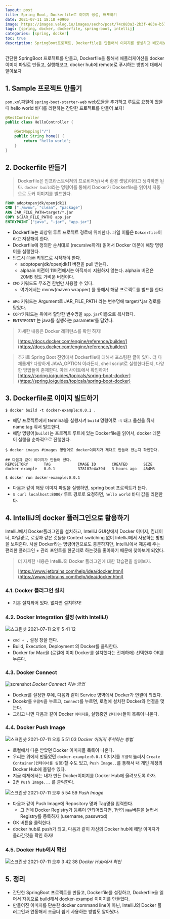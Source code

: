 ```yaml
---
layout: post
title: Spring Boot, Dockerfile로 이미지 생성, 배포하기
date: 2021-07-11 18:18 +0900
image: https://images.velog.io/images/secho/post/74c883a3-2b3f-483e-b572-b64a11ba7927/lfVWBmiW_400x400.png
tags: [spring, docker, dockerfile, spring-boot, intellij]
categories: [spring, docker]
toc: true
description: SpringBoot프로젝트, Dockerfile을 만들어서 이미지를 생성하고 배포해보자!
---
```

간단한 SpringBoot 프로젝트를 만들고, Dockerfile을 통해서 애플리케이션을 docker이미지 파일로 만들고, 실행해보고, docker hub에 remote로 푸시하는 방법에 대해서 알아보자 
## 1. Sample 프로젝트 만들기 

`pom.xml`파일에 `spring-boot-starter-web` web모듈을 추가하고 루트로 요청이 왔을때 hello world 바디를 리턴하는 간단한 프로젝트를 만들어 보자!  

```java
@RestController
public class HelloController {

    @GetMapping("/")
    public String home() {
        return "hello world";
    }
}
```



## 2. Dockerfile 만들기 

> Dockerfile은 인프라스트럭쳐의 프로비저닝(서버 환경 셋팅)이라고 생각하면 된다. `docker build`라는 명령어를 통해서 Docker가 Dockerfile을 읽어서 자동으로 도커 이미지를 빌드한다.



```dockerfile
FROM adoptopenjdk/openjdk11
CMD ["./mvnw", "clean", "package"]
ARG JAR_FILE_PATH=target/*.jar
COPY ${JAR_FILE_PATH} app.jar
ENTRYPOINT ["java", "-jar", "app.jar"]
```

- Dockerfile는 최상위 루트 프로젝트 경로에 위치한다. 파일 이름은 `Dokcerfile`이라고 저장해야 한다.
- Dockerfile에 정의한 순서대로 (recursive하게) 읽어서 Docker 데몬에 해당 명령어를 실행한다.
- 반드시 `FROM` 키워드로 시작해야 한다. 
  - adoptopenjdk/openjdk11 버전을 pull 받는다. 
  - alphain 버전이 11버전에서는 아직까지 지원하지 않는다. alphain 버전은 20MB 정도 가벼운 버전이다. 
- `CMD`  키워드도 무조건 한번만 사용할 수 있다. 
  - 여기에서는 mvnw(maven wrapper) 를 통해서 해당 프로젝트를 빌드를 한다 .
- `ARG` 키워드는 Argument로 JAR_FILE_PATH 라는 변수명에 target/*.jar 경로를 담았다. 
- `COPY`키워드는 위에서 할당한 변수명을 `app.jar`이름으로 복사했다. 
- `ENTRYPOINT` 는 java를 실행하는 parameter를 담았다. 


> 자세한 내용은 Docker 레퍼런스를 확인 하자!  
> 
> [https://docs.docker.com/engine/reference/builder/](https://docs.docker.com/engine/reference/builder/)


> 추가로 Spring Boot 진영에서 Dockerfile에 대해서 포스팅한 글이 있다. 
> 더 다채롭게? 다양하게 JAVA_OPTION 이라든지, shell script로 실행한다든지, 다양한 방법들이 존재한다. 
> 아래 사이트에서 확인하자!
> [https://spring.io/guides/topicals/spring-boot-docker](https://spring.io/guides/topicals/spring-boot-docker)



## 3. Dockerfile로 이미지 빌드하기 

```shell
$ docker build -t docker-example:0.0.1 .
```
- 해당 프로젝트에서 terminal을 실행시켜 `build` 명령어로 `-t` 태그 옵션을 줘서 name:tag 줘서 빌드한다,
- 해당 명령어(`build)`는 프로젝트 루트에 있는 Dockerfile을 읽어서, docker 데몬이 실행을 순차적으로 진행한다. 


```shell
$ docker images #images 명령어로 docker이미지가 제대로 만들어 졌는지 확인한다.

## 다음과 같이 이미지가 만들어 졌다. 
REPOSITORY       TAG            IMAGE ID       CREATED       SIZE
docker-example   0.0.1          378107e4a39d   3 hours ago   454MB
```

```shell
$ docker run docker-example:0.0.1
```
- 다음과 같이 해당 이미지 파일을 실행하면, spring boot 프로젝트가 뜬다. 
- `$ curl localhost:8080/` 루트 경로로 요청하면, `hello world` 바디 값을 리턴한다. 


## 4. IntelliJ의 docker 플러그인으로 활용하기 

IntelliJ에서 Docker플러그인을 설치하고, IntelliJ GUI상에서 Docker 이미지, 컨테이너, 파일경로, 로깅과 같은 것들을 Context switching 없이 IntelliJ에서 사용하는 방법을 보여준다. 사실 Docker라는 명령어만으로도 충분하지만, IntelliJ에서 제공해 주는 편리한 플러그인 + 관리 포인트를 한군데로 하는것을 좋아하기 때문에 찾아보게 되었다. 

> 더 자세한 내용은 IntelliJ의 Docker 플러그인에 대한 학습편을 살펴보자. 
>
> [https://www.jetbrains.com/help/idea/docker.html](https://www.jetbrains.com/help/idea/docker.html)



### 4.1. Docker 플러그인 설치 

- 기본 설치되어 있다. 없다면 설치하자! 

### 4.2. Docker Integration 설정 (with IntelliJ)

![스크린샷 2021-07-11 오후 5 41 12](https://user-images.githubusercontent.com/28615416/125188713-b9b7a680-e26f-11eb-9ab7-cb05378d0f99.png)

- `cmd + ,` 설정 창을 연다. 
- Build, Execution, Deployment 의 Docker를 클릭한다.
- Docker for Mac을 (로컬에 이미 Docker를 설치했다는 전체하에) 선택한후 OK를 누른다. 

### 4.3. Docker Connect

![screnshot](https://user-images.githubusercontent.com/28615416/125189896-5f214900-e275-11eb-8d0c-4b42b57f6876.png)
*Docker Connect 하는 방법*


- Docker를 설정한 후에, 다음과 같이 Service 영역에서 Docker가 연결이 되었다. 
- Docekr를 `우클릭`을 누르고, `Connect`를  누르면, 로컬에 설치한 Docker와 연결을 맺는다. 
- 그리고 나면 다음과 같이 Docker `이미지들`, 실행중인 `컨테이너`들이 목록이 나온다.

### 4.4. Docker Push Image

![스크린샷 2021-07-11 오후 5 51 03](https://user-images.githubusercontent.com/28615416/125188939-c1c41600-e270-11eb-99c5-444276945fec.png)
*Docker 이미지 푸쉬하는 방법*

- 로컬에서 다운 받았던 Docker 이미지들 목록이 나온다. 
- 우리는 위에서 만들었던 `docker-example:0.0.1` 이미지를 `우클릭`  눌러서 `Create Container(컨테이너를 실행)`할 수도 있고, `Push Image..`를 통해서 내 개인 계정의 Docker Hub에 올릴수 있다. 
- 지금 예제에서는 내가 만든 Docker이미지를  Docker Hub에 올려보도록 하자. 
- 2번 `Push Image...` 를 클릭한다. 



![스크린샷 2021-07-11 오후 5 54 59](https://user-images.githubusercontent.com/28615416/125189078-6b0b0c00-e271-11eb-83cc-24e884623681.png)
*Push Image*

- 다음과 같이 Push Image에 Repository 명과 Tag명을 입력한다. 
  - 그 전에 Docker Registry가 등록이 안되어있다면, 1번의 `New`버튼을 눌러서 Registry를 등록하자 (username, passwrod)
- OK 버튼을 클릭한다. 
- docker hub로 push가 되고, 다음과 같이 자신의 Docker hub에 해당 이미지가 올라간것을 확인 하자! 

### 4.5. Docker Hub에서 확인

![스크린샷 2021-07-11 오후 3 42 38](https://user-images.githubusercontent.com/28615416/125189149-9d1c6e00-e271-11eb-85ac-a9241dd65b3f.png)
*Docker Hub에서 확인*



## 5. 정리 

- 간단한 SpringBoot 프로젝트를 만들고, Dockerfile를 설정하고, Dockerfile을 읽어서 자동으로 build해서 docker-exampel 이미지를 만들었다. 
- 만들어진 이미지를 단순한 docker command line이 아닌, IntelliJ의 Docker 플러그인과 연동해서 조금더 쉽게 사용하는 방법도 알아봤다.




